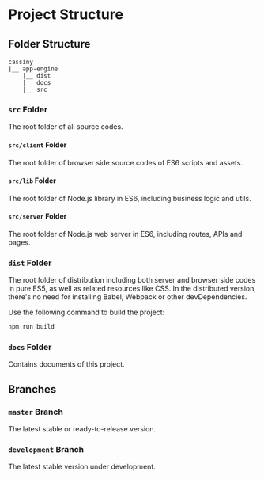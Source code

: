 # Project Structure

## Folder Structure
```
cassiny
|__ app-engine
    |__ dist
    |__ docs
    |__ src
```

### `src` Folder
The root folder of all source codes.

#### `src/client` Folder
The root folder of browser side source codes of ES6 scripts and assets.

#### `src/lib` Folder
The root folder of Node.js library in ES6, including business logic and utils.

#### `src/server` Folder
The root folder of Node.js web server in ES6, including routes, APIs and pages.

### `dist` Folder
The root folder of distribution including both server and browser side codes in
pure ES5, as well as related resources like CSS.
In the distributed version, there's no need for installing Babel, Webpack or
other devDependencies.

Use the following command to build the project:
```sh
npm run build
```

### `docs` Folder
Contains documents of this project.



## Branches
### `master` Branch
The latest stable or ready-to-release version.

### `development` Branch
The latest stable version under development.
